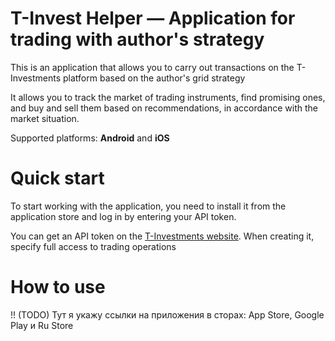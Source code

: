 T-Invest Helper — Application for trading with author's strategy
=========================

This is an application that allows you to carry out transactions on the T-Investments platform based on the author's grid strategy

It allows you to track the market of trading instruments, find promising ones, and buy and sell them based on recommendations, in accordance with the market situation.

Supported platforms: **Android** and **iOS**

# Quick start

To start working with the application, you need to install it from the application store and log in by entering your API token.

You can get an API token on the [T-Investments website](https://www.tbank.ru/invest/settings/api/). When creating it, specify full access to trading operations

# How to use

!! (TODO) Тут я укажу ссылки на приложения в сторах: App Store, Google Play и Ru Store
